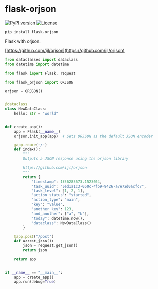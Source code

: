 # flask-orjson

[![PyPI version](https://badge.fury.io/py/flask-orjson.svg)](https://badge.fury.io/py/flask-orjson)
[![License](https://img.shields.io/badge/license-LGPL_v2-red.svg)](https://raw.githubusercontent.com/CheeseCake87/flask-orjson/master/LICENSE)

`pip install flask-orjson`

Flask with orjson.

[https://github.com/ijl/orjson](https://github.com/ijl/orjson)

```python
from dataclasses import dataclass
from datetime import datetime

from flask import Flask, request

from flask_orjson import ORJSON

orjson = ORJSON()


@dataclass
class NewDataClass:
    hello: str = "world"


def create_app():
    app = Flask(__name__)
    orjson.init_app(app)  # Sets ORJSON as the default JSON encoder

    @app.route("/")
    def index():
        """
        Outputs a JSON response using the orjson library

        https://github.com/ijl/orjson
        """
        return {
            "timestamp": 1556283673.1523004,
            "task_uuid": "0ed1a1c3-050c-4fb9-9426-a7e72d0acfc7",
            "task_level": [1, 2, 1],
            "action_status": "started",
            "action_type": "main",
            "key": "value",
            "another_key": 123,
            "and_another": ["a", "b"],
            "today": datetime.now(),
            "dataclass": NewDataClass()
        }

    @app.post("/post")
    def accept_json():
        json = request.get_json()
        return json

    return app


if __name__ == "__main__":
    app = create_app()
    app.run(debug=True)

```